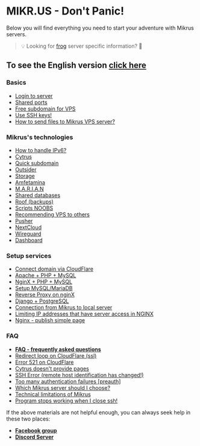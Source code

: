 # MIKR.US - Don't Panic!

Below you will find everything you need to start your adventure with Mikrus servers.

> 💡 Looking for [frog](frog) server specific information? 🐸 

## To see the English version [click here](/)

### Basics
- [Login to server](logowanie_na_serwery)
- [Shared ports](udostepnione_porty)
- [Free subdomain for VPS](darmowa_subdomena_dla_vps)
- [Use SSH keys!](uzywaj_kluczy_ssh)
- [How to send files to Mikrus VPS server?](jak_wysylac_pliki_na_mikrusa)

### Mikrus's technologies

- [How to handle IPv6?](o_co_chodzi_z_ipv6)
- [Cytrus](cytrus)
- [Quick subdomain](szybka_subdomena)
- [Outsider](outsider)
- [Storage](storage)
- [Amfetamina](amfetamina)
- [M.A.R.I.A.N](marian)
- [Shared databases](wspoldzielone_bazy_danych)
- [Roof (backups)](strych_backupy)
- [Scripts NOOBS](skrypty_noobs)
- [Recommending VPS to others](polecanie_serwera_innym)
- [Pusher](pusher)
- [NextCloud](nextcloud)
- [Wireguard](wireguard)
- [Dashboard](dashboard)

### Setup services

- [Connect domain via CloudFlare](podpiecie_domeny_przez_cloudflare)
- [Apache + PHP + MySQL](apache_php_mysql)
- [NginX + PHP + MySQL](nginx_php_mysql)
- [Setup MySQL/MariaDB](konfiguracja_mysql_mariadb)
- [Reverse Proxy on nginX](reverse_proxy_na_nginx)
- [Django + PostgreSQL](django_postgresql)
- [Connection from Mikrus to local server](polaczenie_z_mikrusa_do_lokalnego_serwera)
- [Limiting IP addresses that have server access in NGINX](nginx_ograniczenie_dostepu_po_ip)
- [Nginx - publish simple page](nginx_publikacja_prostej_strony)

### FAQ

- [**FAQ - frequently asked questions**](faq_najczesciej_zadawane_pytania)
- [Redirect loop on CloudFlare (ssl)](petla_przekierowan_na_cloudflare_ssl)
- [Error 521 on CloudFlare](error_521_na_cloudflare)
- [Cytrus doesn't provide pages](cytrus_nie_podaje_stron)
- [SSH Error (remote host identification has changed!)](blad_ssh_remote_host_identification_has_changed)
- [Too many authentication failures [preauth]](too_many_authentication_failures_preauth)
- [Which Mikrus server should I choose?](https://mikr.us/ktory)
- [Technical limitations of Mikrus](ograniczenia_techniczne_mikrusa)
- [Program stops working when I close ssh!](program_przestaje_dzialac_gdy_zamykam_ssh)

If the above materials are not helpful enough, you can always seek help in these two places:

- [**Facebook group**](https://mikr.us/facebook)
- [**Discord Server**](https://mikr.us/discord)